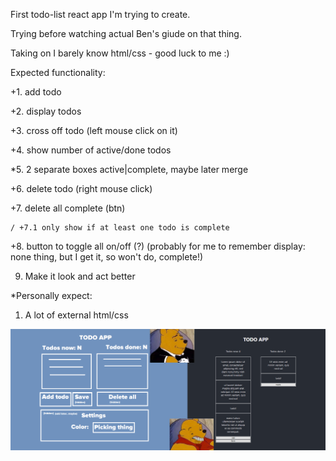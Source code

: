 First todo-list react app I'm trying to create.

Trying before watching actual Ben's giude on that thing.

Taking on I barely know html/css - good luck to me :)


Expected functionality:

+1. add todo

+2. display todos

+3. cross off todo (left mouse click on it)

+4. show number of active/done todos

*5. 2 separate boxes active|complete, maybe later merge

+6. delete todo (right mouse click)

+7. delete all complete (btn)

    / +7.1 only show if at least one todo is complete

+8. button to toggle all on/off (?) 
(probably for me to remember display: none thing, but I get it, so won't do, complete!)

9. Make it look and act better


*Personally expect:


1. A lot of external html/css



![expected/result](https://github.com/SanariSan/react-todo/blob/master-copy/expected_result_meme.png?raw=true)